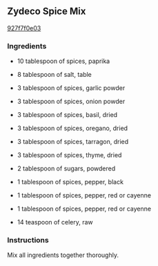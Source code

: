 ## Zydeco Spice Mix

[927f7f0e03](http://www.food.com/recipe/zydeco-spice-mix-493372)

### Ingredients

 - 10 tablespoon of spices, paprika

 - 8 tablespoon of salt, table

 - 3 tablespoon of spices, garlic powder

 - 3 tablespoon of spices, onion powder

 - 3 tablespoon of spices, basil, dried

 - 3 tablespoon of spices, oregano, dried

 - 3 tablespoon of spices, tarragon, dried

 - 3 tablespoon of spices, thyme, dried

 - 2 tablespoon of sugars, powdered

 - 1 tablespoon of spices, pepper, black

 - 1 tablespoon of spices, pepper, red or cayenne

 - 1 tablespoon of spices, pepper, red or cayenne

 - 14 teaspoon of celery, raw

### Instructions

Mix all ingredients together thoroughly.